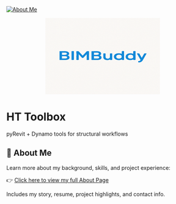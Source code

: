 [![About Me](https://img.shields.io/badge/About-Hani%20Tartour-orange?style=for-the-badge&logo=readthedocs)](https://hanitartour.github.io/about.html)

<p align="center">
  <img src="resources/BIMBuddy Logo400.png" width="300" alt="BIMBuddy Logo">

# HT Toolbox
 pyRevit + Dynamo tools for structural workflows

 ## 👋 About Me

Learn more about my background, skills, and project experience:

👉 [Click here to view my full About Page](https://hanitartour.github.io/about.html)

Includes my story, resume, project highlights, and contact info.


